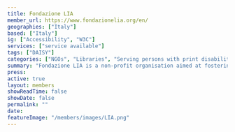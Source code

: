 ```yaml
---
title: Fondazione LIA
member_url: https://www.fondazionelia.org/en/
geographies: ["Italy"]
based: ["Italy"]
ig: ["Accessibility", "W3C"] 
services: ["service available"] 
tags: ["DAISY"]
categories: ["NGOs", "Libraries", "Serving persons with print disabilities"]
summary: "Fondazione LIA is a non-profit organisation aimed at fostering the adoption of accessibility in the publishing industry. LIA offers consultancy, training and Quality Assurance services for e-books and websites to publishers and all the actors in the book value chain willing to adapt their production and distribution workflows to meet accessibility standards."
press:
active: true
layout: members
showReadTime: false
showDate: false
permalink: ""
date: 
featureImage: "/members/images/LIA.png"
---
```


